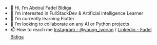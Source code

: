 - 👋 Hi, I’m Abdoul Fadel Bidiga
- 👀 I’m interested in FullStackDev & Artificial intelligence Learner
- 🌱 I’m currently learning Flutter
- 💞️ I’m looking to collaborate on any AI or Python projects
- 📫 How to reach me <a href="https://www.instagram.com/young_ivorian/">Instagram - @young_ivorian</a> / <a href="https://www.linkedin.com/in/fadel-bidiga-765932190/">Linkedin - Fadel Bidiga</a> 

<!---
fadex022/fadex022 is a ✨ special ✨ repository because its `README.md` (this file) appears on your GitHub profile.
You can click the Preview link to take a look at your changes.
--->

